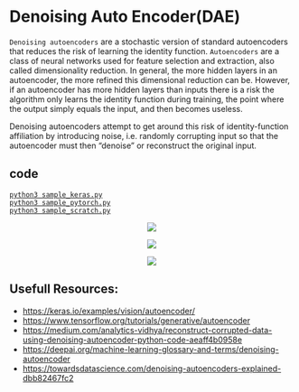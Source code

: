# Denoising Auto Encoder(DAE)
`Denoising autoencoders` are a stochastic version of standard autoencoders that reduces the risk of learning the identity function. `Autoencoders` are a class of neural networks used for feature selection and extraction, also called dimensionality reduction. In general, the more hidden layers in an autoencoder, the more refined this dimensional reduction can be. However, if an autoencoder has more hidden layers than inputs there is a risk the algorithm only learns the identity function during training, the point where the output simply equals the input, and then becomes useless.

Denoising autoencoders attempt to get around this risk of identity-function affiliation by introducing noise, i.e. randomly corrupting input so that the autoencoder must then “denoise” or reconstruct the original input.

## code 
[`python3 sample_keras.py`](./sample_keras.py)  
[`python3 sample_pytorch.py`](./sample_pytorch.py)  
[`python3 sample_scratch.py`](./sample_scratch.py)  

<p align="center">
  <img src="https://miro.medium.com/max/724/1*qKiQ1noZdw8k05-YRIl6hw.jpeg">
</p>
<p align="center">
  <img src="https://images.deepai.org/glossary-terms/e6f368bb361f4f40b24ccde53360f75f/denoising.png">
</p>
<p align="center">
  <img src="https://www.mathworks.com/matlabcentral/mlc-downloads/downloads/6eedff03-6a0e-48f5-8439-0cad8b4826c7/2b20809f-49b6-4df7-b361-a5bcd9d13ced/images/screenshot.jpg">
</p>

## Usefull Resources:
+ https://keras.io/examples/vision/autoencoder/
+ https://www.tensorflow.org/tutorials/generative/autoencoder
+ https://medium.com/analytics-vidhya/reconstruct-corrupted-data-using-denoising-autoencoder-python-code-aeaff4b0958e
+ https://deepai.org/machine-learning-glossary-and-terms/denoising-autoencoder
+ https://towardsdatascience.com/denoising-autoencoders-explained-dbb82467fc2